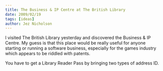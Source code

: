 ```yaml
---
title: The Business & IP Centre at The British Library
date: 2009/02/19
tags: [ideas]
author: Jez Nicholson
---
```

​​​​I visited The British Library yesterday and discovered the Business & IP Centre. My guess is that this place would be really useful for anyone starting or running a software business, especially for the games industry which appears to be riddled with patents.

You have to get a Library Reader Pass by bringing two types of address ID.
